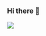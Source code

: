 ### Hi there 👋

<img src="https://capsule-render.vercel.app/api?type=rect&color=#bfadd7&height=30&section=header&text=yuha122&fontSize=10" />


